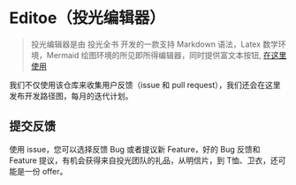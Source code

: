 # Editoe（投光编辑器）

> 投光编辑器是由 投光全书 开发的一款支持 Markdown 语法，Latex 数学环境，Mermaid 绘图环境的所见即所得编辑器，同时提供富文本按钮, [在这里使用](https://editoe.com)

我们不仅使用该仓库来收集用户反馈（issue 和 pull request），我们还会在这里发布开发路径图，每月的迭代计划。

## 提交反馈

使用 issue，您可以选择反馈 Bug 或者提议新 Feature，好的 Bug 反馈和 Feature 提议，有机会获得来自投光团队的礼品，从明信片，到 T恤、卫衣，还可能是一份 offer。


